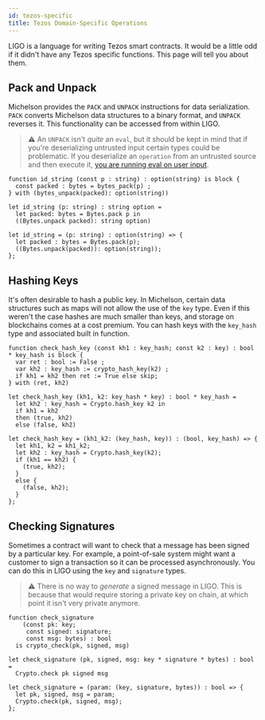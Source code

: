 ```yaml
---
id: tezos-specific
title: Tezos Domain-Specific Operations
---
```


LIGO is a language for writing Tezos smart contracts. It would be a little odd if
it didn't have any Tezos specific functions. This page will tell you about them.

## Pack and Unpack

Michelson provides the `PACK` and `UNPACK` instructions for data serialization.
`PACK` converts Michelson data structures to a binary format, and `UNPACK`
reverses it. This functionality can be accessed from within LIGO.

> ⚠️ An `UNPACK` isn't *quite* an `eval`, but it should be kept in mind that if you're deserializing untrusted input certain types could be problematic. If you deserialize an `operation` from an untrusted source and then execute it, [you are running eval on user input](https://nedbatchelder.com/blog/201206/eval_really_is_dangerous.html).

<!--DOCUSAURUS_CODE_TABS-->

<!--PascaLIGO-->
```pascaligo
function id_string (const p : string) : option(string) is block {
  const packed : bytes = bytes_pack(p) ;
} with (bytes_unpack(packed): option(string))
```

<!--CameLIGO-->
```cameligo
let id_string (p: string) : string option =
  let packed: bytes = Bytes.pack p in
  ((Bytes.unpack packed): string option)
```

<!--ReasonLIGO-->
```reasonligo
let id_string = (p: string) : option(string) => {
  let packed : bytes = Bytes.pack(p);
  ((Bytes.unpack(packed)): option(string));
};
```

<!--END_DOCUSAURUS_CODE_TABS-->

## Hashing Keys

It's often desirable to hash a public key. In Michelson, certain data structures
such as maps will not allow the use of the `key` type. Even if this weren't the case
hashes are much smaller than keys, and storage on blockchains comes at a cost premium.
You can hash keys with the `key_hash` type and associated built in function.

<!--DOCUSAURUS_CODE_TABS-->

<!--PascaLIGO-->
```pascaligo
function check_hash_key (const kh1 : key_hash; const k2 : key) : bool * key_hash is block {
  var ret : bool := False ;
  var kh2 : key_hash := crypto_hash_key(k2) ;
  if kh1 = kh2 then ret := True else skip; 
} with (ret, kh2)
```

<!--CameLIGO-->
```cameligo
let check_hash_key (kh1, k2: key_hash * key) : bool * key_hash =
  let kh2 : key_hash = Crypto.hash_key k2 in
  if kh1 = kh2
  then (true, kh2)
  else (false, kh2)
```

<!--ReasonLIGO-->
```reasonligo
let check_hash_key = (kh1_k2: (key_hash, key)) : (bool, key_hash) => {
  let kh1, k2 = kh1_k2;
  let kh2 : key_hash = Crypto.hash_key(k2);
  if (kh1 == kh2) {
    (true, kh2);
  }
  else {
    (false, kh2);
  }
};
```

<!--END_DOCUSAURUS_CODE_TABS-->

## Checking Signatures

Sometimes a contract will want to check that a message has been signed by a
particular key. For example, a point-of-sale system might want a customer to
sign a transaction so it can be processed asynchronously. You can do this in LIGO
using the `key` and `signature` types.

> ⚠️ There is no way to *generate* a signed message in LIGO. This is because that would require storing a private key on chain, at which point it isn't very private anymore.

<!--DOCUSAURUS_CODE_TABS-->

<!--PascaLIGO-->
```pascaligo
function check_signature
    (const pk: key;
     const signed: signature;
     const msg: bytes) : bool
  is crypto_check(pk, signed, msg)
```

<!--CameLIGO-->
```cameligo
let check_signature (pk, signed, msg: key * signature * bytes) : bool =
  Crypto.check pk signed msg
```

<!--ReasonLIGO-->
```reasonligo
let check_signature = (param: (key, signature, bytes)) : bool => {
  let pk, signed, msg = param;
  Crypto.check(pk, signed, msg);
};
```

<!--END_DOCUSAURUS_CODE_TABS-->
 
